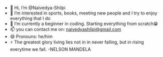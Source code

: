 - 👋 Hi, I’m @Naivedya-Shilpi
- 👀 I’m interested in sports, books, meeting new people and I try to enjoy everything that I do
- 🌱 I’m currently a beginner in coding. Starting everything from scratch😁
- 📫 you can contact me on: naivedyashilpi@gmail.com
- 😄 Pronouns: he/him
- ⚡ The greatest glory living lies not in in never falling, but in rising everytime we fall. -NELSON MANDELA

<!---
Naivedya-Shilpi/Naivedya-Shilpi is a ✨ special ✨ repository because its `README.md` (this file) appears on your GitHub profile.
You can click the Preview link to take a look at your changes.
--->
